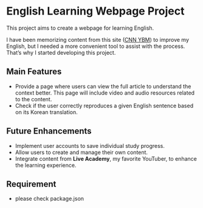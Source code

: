 # English Learning Webpage Project  

This project aims to create a webpage for learning English.  

I have been memorizing content from this site ([CNN YBM](https://cnn.ybmnet.co.kr/main)) to improve my English, but I needed a more convenient tool to assist with the process. That’s why I started developing this project.  

## Main Features  
- Provide a page where users can view the full article to understand the context better. This page will include video and audio resources related to the content.  
- Check if the user correctly reproduces a given English sentence based on its Korean translation. 

## Future Enhancements  
- Implement user accounts to save individual study progress.  
- Allow users to create and manage their own content.  
- Integrate content from **Live Academy**, my favorite YouTuber, to enhance the learning experience.  

## Requirement

- please check package.json


